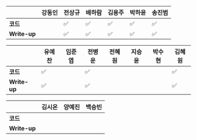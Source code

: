 |              | 강동인 |        전상규      | 배하람 | 김용주 | 박하윤 | 송진범 |
| ------------ | ------ | ----------------- | ------ | ------ | ------ | ------ |
| **코드**     ||:white_check_mark:| :white_check_mark: |:white_check_mark:| :white_check_mark:    |       :white_check_mark:    |
| **Write-up** ||:white_check_mark:| :white_check_mark: |:white_check_mark:|  :white_check_mark:      |      :white_check_mark:    |

|              | 유예찬 | 임준엽 | 전병운 | 전혜원 | 지승윤 | 박수현 | 김혜원 |
| ------------ | ------ | ------ | ------ | ------ | ------ | ------ | ------ |
| **코드**     |:white_check_mark:|  |:white_check_mark:|      |  ||:white_check_mark:|        ||
| **Write-up** |:white_check_mark:|  |:white_check_mark:|      |        ||:white_check_mark:|        ||

|              | 김시온 | 양예진 | 백승빈 |
| ------------ | :----: | :----: | :----: |
| **코드**     ||||
| **Write-up** ||||

